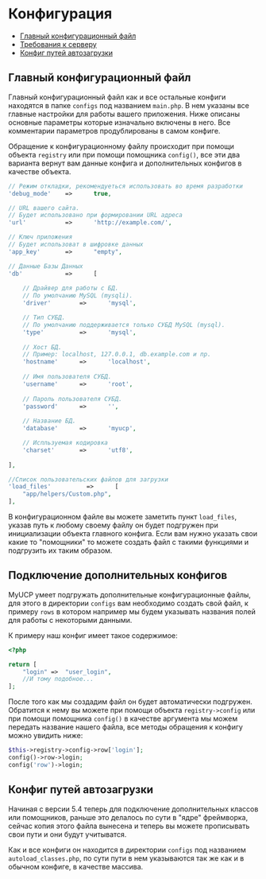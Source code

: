 # Конфигурация

- [Главный конфигурационный файл](#главный-конфигурационный-файл)
- [Требования к серверу](#подключение-дополнительных-конфигов)
- [Конфиг путей автозагрузки](#конфиг-путей-автозагрузки)

<a name="главный-конфигурационный-файл"></a>
## Главный конфигурационный файл

Главный конфигурационный файл как и все остальные конфиги находятся в папке `configs` под названием `main.php`. В нем указаны все главные настройки для работы вашего приложения. Ниже описаны основные параметры которые изначально включены в него. Все комментарии параметров продублированы в самом конфиге.

Обращение к конфигурационному файлу происходит при помощи объекта `registry` или при помощи помощника `config()`, все эти два варианта вернут вам данные конфига и дополнительных конфигов в качестве объекта.

```php
// Режим откладки, рекомендуеться использовать во время разработки
'debug_mode'	=>		true,

// URL вашего сайта.
// Будет использовано при формировании URL адреса
'url'			=>		'http://example.com/',

// Ключ приложения
// Будет использоват в шифровке данных
'app_key'		=>		"empty",

// Данные Базы Данных
'db'			=>		[
	
	// Драйвер для работы с БД.
	// По умолчанию MySQL (mysqli).
	'driver'		=>		'mysql',

	// Тип СУБД.
	// По умолчанию поддерживается только СУБД MySQL (mysql).
	'type'			=>		'mysql',
	
	// Хост БД.
	// Пример: localhost, 127.0.0.1, db.example.com и пр.
	'hostname'		=>		'localhost',
	
	// Имя пользователя СУБД.
	'username'		=>		'root',
	
	// Пароль пользователя СУБД.
	'password'		=>		'',
	
	// Название БД.
	'database'		=>		'myucp',

	// Испльзуемая кодировка
	'charset'		=> 		'utf8',
	
],

//Список пользовательских файлов для загрузки
'load_files'          =>      [
    "app/helpers/Custom.php",
],
```

В конфигурационном файле вы можете заметить пункт `load_files`, указав путь к любому своему файлу он будет подгружен при инициализации объекта главного конфига. Если вам нужно указать свои какие то "помощники" то можете создать файл с такими функциями и подгрузить их таким образом.

<a name="#подключение-дополнительных-конфигов"></a>
## Подключение дополнительных конфигов

MyUCP умеет подгружать дополнительные конфигурационные файлы, для этого в директории `configs` вам необходимо создать свой файл, к примеру `rows` в котором например мы будем указывать названия полей для работы с некоторыми данными.

К примеру наш конфиг имеет такое содержимое:

```php
<?php

return [
	"login"	=>	"user_login",
	//И тому подобное...
];
```

После того как мы создадим файл он будет автоматически подгружен. Обратится к нему вы можете при помощи объекта `registry->config` или при помощи помощника `config()` в качестве аргумента мы можем передать название нашего файла, все методы обращения к конфигу можно увидить ниже:

```php
$this->registry->config->row['login'];
config()->row->login;
config('row')->login;
```

<a name="#конфиг-путей-автозагрузки"></a>
## Конфиг путей автозагрузки

Начиная с версии 5.4 теперь для подключение дополнительных классов или помощников, раньше это делалось по сути в "ядре" фреймворка, сейчас копия этого файла вынесена и теперь вы можете прописывать свои пути и они будут учитыватся.

Как и все конфиги он находится в директории `configs` под названием `autoload_classes.php`, по сути пути в нем указываются так же как и в обычном конфиге, в качестве массива.
